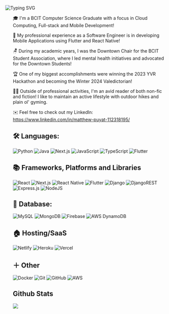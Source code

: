 ![Typing SVG](https://readme-typing-svg.demolab.com/?lines=Hello+I+am+Matthew!)
<br>
<ul dir="auto">

🎓 I'm a BCIT Computer Science Graduate with a focus in Cloud Computing, Full-stack and Mobile Development!

💼 My professional experience as a Software Engineer is in developing Mobile Applications using Flutter and React Native! 

🪑 During my academic years, I was the Downtown Chair for the BCIT Student Association, where I led mental health initiatives and advocated for the Downtown Students!

🏆 One of my biggest accomplishments were winning the 2023 YVR Hackathon and becoming the Winter 2024 Valedictorian!

🏋️‍♂️ Outside of professional activities, I'm an avid reader of both non-fic and fiction! I like to maintain an active lifestyle with outdoor hikes and plain ol' gyming. 

✉️ Feel free to check out my LinkedIn: <a href="https://www.linkedin.com/in/matthew-puyat-112318195/" rel="nofollow">https://www.linkedin.com/in/matthew-puyat-112318195/</a>

## 🛠️ Languages:
![Python](https://img.shields.io/badge/python-3670A0?style=for-the-badge&logo=python&logoColor=ffdd54)
![Java](https://img.shields.io/badge/java-%23ED8B00.svg?style=for-the-badge&logo=java&logoColor=white)
![Next.js](https://img.shields.io/badge/Next.js-0095D5?&style=for-the-badge&logo=next.js&logoColor=white)
![JavaScript](https://img.shields.io/badge/javascript-%23323330.svg?style=for-the-badge&logo=javascript&logoColor=%23F7DF1E)
![TypeScript](https://img.shields.io/badge/TypeScript-007ACC?style=for-the-badge&logo=typescript&logoColor=white)
![Flutter](https://img.shields.io/badge/Dart-0095D5?&style=for-the-badge&logo=flutter&logoColor=white)

## 📚 Frameworks, Platforms and Libraries
![React](https://img.shields.io/badge/React-20232A?style=for-the-badge&logo=react&logoColor=61DAFB)
![Next.js](https://img.shields.io/badge/Next.js-0095D5?&style=for-the-badge&logo=next.js&logoColor=white)
![React Native](https://img.shields.io/badge/React_Native-0095D5?&style=for-the-badge&logo=react&logoColor=white)
![Flutter](https://img.shields.io/badge/Flutter-0095D5?&style=for-the-badge&logo=flutter&logoColor=white)
![Django](https://img.shields.io/badge/django-%23092E20.svg?style=for-the-badge&logo=django&logoColor=white)
![DjangoREST](https://img.shields.io/badge/DJANGO-REST-ff1709?style=for-the-badge&logo=django&logoColor=white&color=ff1709&labelColor=gray)
![Express.js](https://img.shields.io/badge/express.js-%23404d59.svg?style=for-the-badge&logo=express&logoColor=%2361DAFB)
![NodeJS](https://img.shields.io/badge/node.js-6DA55F?style=for-the-badge&logo=node.js&logoColor=white)


## 📀 Database:
![MySQL](https://img.shields.io/badge/mysql-%2300f.svg?style=for-the-badge&logo=mysql&logoColor=white)
![MongoDB](https://img.shields.io/badge/MongoDB-%234ea94b.svg?style=for-the-badge&logo=mongodb&logoColor=white)
![Firebase](https://img.shields.io/badge/firebase-%23039BE5.svg?style=for-the-badge&logo=firebase)
![AWS DynamoDB](https://img.shields.io/badge/AWS_DynamoDB-0095D5?&style=for-the-badge&logo=amazon-dynamodb&logoColor=white)


## 🏠 Hosting/SaaS
![Netlify](https://img.shields.io/badge/netlify-%23000000.svg?style=for-the-badge&logo=netlify&logoColor=#00C7B7)
![Heroku](https://img.shields.io/badge/heroku-%23430098.svg?style=for-the-badge&logo=heroku&logoColor=white)
![Vercel](https://img.shields.io/badge/Vercel-0095D5?&style=for-the-badge&logo=vercel&logoColor=white)

## ＋ Other
![Docker](https://img.shields.io/badge/docker-%230db7ed.svg?style=for-the-badge&logo=docker&logoColor=white)
![Git](https://img.shields.io/badge/git-%23F05033.svg?style=for-the-badge&logo=git&logoColor=white)
![GitHub](https://img.shields.io/badge/github-%23121011.svg?style=for-the-badge&logo=github&logoColor=white)
![AWS](https://img.shields.io/badge/AWS-0095D5?&style=for-the-badge&logo=amazon-aws&logoColor=white)

## Github Stats
![](https://komarev.com/ghpvc/?username=matirix)
















